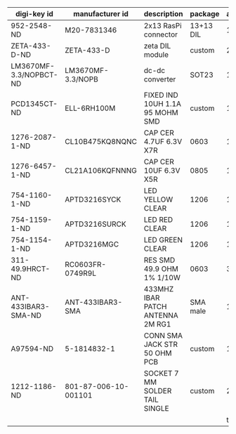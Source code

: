 | digi-key id | manufacturer id | description | package | amount | price |
| ----------- | --------------- | ----------- | ------- | ------ | ----- |
| 952-2548-ND | M20-7831346 | 2x13 RasPi connector | 13+13 DIL | 1 | 2.00 |
| ZETA-433-D-ND | ZETA-433-D | zeta DIL module | custom | 2 | 8.53 |
| LM3670MF-3.3/NOPBCT-ND | LM3670MF-3.3/NOPB | dc-dc converter | SOT23 | 1 | 0.78 |
| PCD1345CT-ND | ELL-6RH100M | FIXED IND 10UH 1.1A 95 MOHM SMD | custom | 1 | 0.89 |
| 1276-2087-1-ND | CL10B475KQ8NQNC | CAP CER 4.7UF 6.3V X7R | 0603 | 1 | 0.08 |
| 1276-6457-1-ND | CL21A106KQFNNNG | CAP CER 10UF 6.3V X5R | 0805 | 1 | 0.08 |
| 754-1160-1-ND | APTD3216SYCK | LED YELLOW CLEAR | 1206 | 1 | 0.35 |
| 754-1159-1-ND | APTD3216SURCK | LED RED CLEAR | 1206 | 1 | 0.35 |
| 754-1154-1-ND | APTD3216MGC | LED GREEN CLEAR | 1206 | 1 | 0.65 |
| 311-49.9HRCT-ND | RC0603FR-0749R9L | RES SMD 49.9 OHM 1% 1/10W | 0603 | 3 | 0.08 |
| ANT-433IBAR3-SMA-ND | ANT-433IBAR3-SMA | 433MHZ IBAR PATCH ANTENNA 2M RG1 | SMA male | 1 | 4.61 |
| A97594-ND | 5-1814832-1 | CONN SMA JACK STR 50 OHM PCB | custom | 1 | 1.99 |
| 1212-1186-ND | 801-87-006-10-001101 | SOCKET 7 MM SOLDER TAIL SINGLE | custom | 2 | 0.49 |
| | | | | total | 30.06 |
